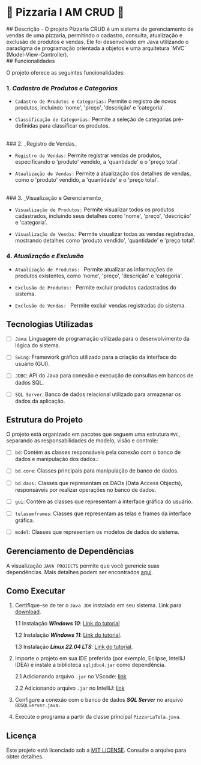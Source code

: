 <p align = "center">
 
 <h1>🍕 Pizzaria I AM CRUD 🍕 </h1>

</p>
## Descrição
- O projeto Pizzaria CRUD é um sistema de gerenciamento de vendas de uma pizzaria, permitindo o cadastro, consulta, atualização e exclusão de produtos e vendas. Ele foi desenvolvido em Java utilizando o paradigma de programação orientada a objetos e uma arquitetura `MVC` (Model-View-Controller).
<br>
## Funcionalidades 

O projeto oferece as seguintes funcionalidades: 

### 1. _Cadastro de Produtos e Categorias_
- `Cadastro de Produtos e Categorias:` Permite o registro de novos produtos, incluindo 'nome', 'preço', 'descrição' e 'categoria'.

- `Classificação de Categorias:` Permite a seleção de categorias pré-definidas para classificar os produtos.

<br>
### 2. _Registro de Vendas_

- `Registro de Vendas:` Permite registrar vendas de produtos, especificando o 'produto' vendido, a 'quantidade' e o 'preço total'.

- `Atualização de Vendas:` Permite a atualização dos detalhes de vendas, como o 'produto' vendido, a 'quantidade' e o 'preço total'.

<br>
### 3. _Visualização e Gerenciamento_

- `Visualização de Produtos:` Permite visualizar todos os produtos cadastrados, incluindo seus detalhes como 'nome', 'preço', 'descrição' e 'categoria'.

- `Visualização de Vendas:` Permite visualizar todas as vendas registradas, mostrando detalhes como 'produto vendido', 'quantidade' e 'preço total'.

### 4. _Atualização e Exclusão_

- `Atualização de Produtos: ` Permite atualizar as informações de produtos existentes, como 'nome', 'preço', 'descrição' e 'categoria'.

- `Exclusão de Produtos: ` Permite excluir produtos cadastrados do sistema.


- `Exclusão de Vendas: ` Permite excluir vendas registradas do sistema.

## Tecnologias Utilizadas

- [ ] `Java`: Linguagem de programação utilizada para o desenvolvimento da lógica do sistema.

- [ ] `Swing`: Framework gráfico utilizado para a criação da interface do usuário (GUI).

- [ ] `JDBC`: API do Java para conexão e execução de consultas em bancos de dados SQL.

- [ ] `SQL Server`: Banco de dados relacional utilizado para armazenar os dados da aplicação.

## Estrutura do Projeto

O projeto está organizado em pacotes que seguem uma estrutura `MVC`, separando as responsabilidades de modelo, visão e controle:

- [ ] `bd`: Contém as classes responsáveis pela conexão com o banco de dados e manipulação dos dados.:

- [ ] `bd.core`: Classes principais para manipulação de banco de dados.

- [ ] `bd.daos:` Classes que representam os DAOs (Data Access Objects), responsáveis por realizar operações no banco de dados.

- [ ] `gui`: Contém as classes que representam a 
interface gráfica do usuário.

- [ ] `telasemframes`: Classes que representam as telas e frames da interface gráfica.

- [ ] `model`: Classes que representam os modelos de dados do sistema.

## Gerenciamento de Dependências

A visualização `JAVA PROJECTS` permite que você gerencie suas dependências. Mais detalhes podem ser encontrados [aqui](https://github.com/microsoft/vscode-java-dependency#manage-dependencies).

## Como Executar

1. Certifique-se de ter o `Java JDK` instalado em seu sistema. Link para [download](https://www.oracle.com/java/technologies/downloads/).

    1.1 Instalação __*Windows 10*__: [Link do tutorial](https://www.youtube.com/watch?v=AUL--F5Wdh8)

    1.2 Instalação __*Windows 11*__: [Link do tutorial](https://www.youtube.com/watch?v=krGadRGdESQ).

    1.3 Instalação __*Linux 22.04 LTS*__: [Link do tutorial](https://www.youtube.com/watch?v=vVrIDJ--GOA).

2. Importe o projeto em sua IDE preferida (por exemplo, Eclipse, IntelliJ IDEA) e instale a biblioteca `sqljdbc4.jar` como dependência.

    2.1 Adicionando arquivo `.jar` no VScode: [link](https://www.youtube.com/watch?v=3Qm54znQX2E&list=PLDyYFpL8k5MyC7auUCOF-S8YGM8tGaoSw&index=1)

    2.2 Adicionando  arquivo `.jar` no IntelliJ: [link](https://github.com/Matheus-Oliveira-Marino/Pizzaria-API/blob/main/library_tutorial/Adding%20java%20library%20module%20on%20IntelliJ.mp4)

3. Configure a conexão com o banco de dados __*SQL Server*__ no arquivo `BDSQLServer.java.`

4. Execute o programa a partir da classe principal `PizzariaTela.java`.

## Licença

Este projeto está licenciado sob a [MIT LICENSE](https://github.com/Matheus-Oliveira-Marino/Pizzaria-API/blob/d15dc3f0452245adbe4d4b22e7ac1c3af5576893/LICENSE). Consulte o arquivo para obter detalhes.

